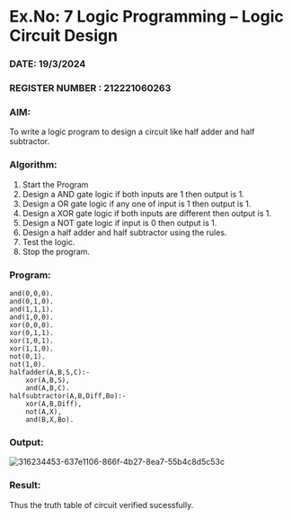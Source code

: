 # Ex.No: 7  Logic Programming –  Logic Circuit Design
### DATE: 19/3/2024                                                                           
### REGISTER NUMBER : 212221060263
### AIM: 
To write a logic program to design a circuit like half adder and half subtractor.

###  Algorithm:
1. Start the Program
2. Design a AND gate logic if both inputs are 1 then output is 1.
3. Design a OR gate logic if any one of input is 1 then output is 1.
4. Design a XOR gate logic if both inputs are different then output is 1.
5. Design a NOT gate logic if input is 0 then output is 1.
6. Design a half adder and half subtractor using the rules.
7. Test the logic.
8. Stop the program.

### Program:
```
and(0,0,0).
and(0,1,0).
and(1,1,1).
and(1,0,0).
xor(0,0,0).
xor(0,1,1).
xor(1,0,1).
xor(1,1,0).
not(0,1).
not(1,0).
halfadder(A,B,S,C):-
    xor(A,B,S),
    and(A,B,C).
halfsubtractor(A,B,Diff,Bo):-
    xor(A,B,Diff),
    not(A,X),
    and(B,X,Bo).
```

### Output:
![316234453-637e1106-866f-4b27-8ea7-55b4c8d5c53c](https://github.com/Praveenanagaraji22/AI_Lab_2023-24/assets/119393514/f422f471-8cee-426f-9542-2c3c7ab283f0)

### Result:
Thus the truth table of circuit verified sucessfully.

